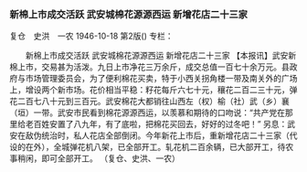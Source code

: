 ### 新棉上市成交活跃  武安城棉花源源西运  新增花店二十三家
复仓　史洪　一农
1946-10-18
第2版()
专栏：

　　新棉上市成交活跃
    武安城棉花源源西运
    新增花店二十三家
    【本报讯】武安新棉上市，交易甚为活泼。九日上市净花三万余斤，成交总值一百七十余万元。县政府与市场管理委员会，为了便利棉花买卖，特于小西关拐角楼一带及南关外的广场上，增设两个新市场。花价相当平稳：籽花每斤六七十元，穰花二百二三十元，弹花二百七八十元到三百元。武安棉花大都销往山西左（权）榆（社）武（乡）襄（垣）一带。武安市民看到棉花源源西运，以羡慕和期待的口吻说：“共产党在那里给老百姓安置了八九年，有了底啦，把棉花买回去，好好的过冬吧！”
    另息：武安在敌伪统治时，私人花店全部倒闭。今年新花上市后，重新增花店二十三家（代设的在外），全城弹花机八架，已全部开工。轧花机二百余辆，已大部开工，待农事稍闲，即可全部开工。
   （复仓、史洪、一农）
